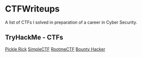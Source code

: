 # CTFWriteups
A list of CTFs I solved in preparation of a career in Cyber Security.

## TryHackMe - CTFs

[Pickle Rick](https://rootissh.in/tryhackme-pickle-rick-ctf-writeup-fc690b7144d3)
[SimpleCTF](https://rootissh.in/tryhackme-simple-ctf-writeup-1662f3151357)
[RootmeCTF](https://rootissh.in/tryhackme-rootme-ctf-writeup-b08d46ab7880)
[Bounty Hacker](https://rootissh.in/tryhackme-bountyhacker-room-8efcaddfb0a3)
